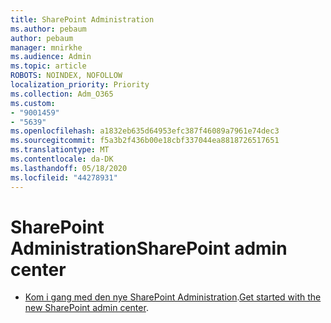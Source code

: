```yaml
---
title: SharePoint Administration
ms.author: pebaum
author: pebaum
manager: mnirkhe
ms.audience: Admin
ms.topic: article
ROBOTS: NOINDEX, NOFOLLOW
localization_priority: Priority
ms.collection: Adm_O365
ms.custom:
- "9001459"
- "5639"
ms.openlocfilehash: a1832eb635d64953efc387f46089a7961e74dec3
ms.sourcegitcommit: f5a3b2f436b00e18cbf337044ea8818726517651
ms.translationtype: MT
ms.contentlocale: da-DK
ms.lasthandoff: 05/18/2020
ms.locfileid: "44278931"
---
```

# <a name="sharepoint-admin-center"></a><span data-ttu-id="d0b38-102">SharePoint Administration</span><span class="sxs-lookup"><span data-stu-id="d0b38-102">SharePoint admin center</span></span>

- <span data-ttu-id="d0b38-103">[Kom i gang med den nye SharePoint Administration](https://docs.microsoft.com/sharepoint/get-started-new-admin-center).</span><span class="sxs-lookup"><span data-stu-id="d0b38-103">[Get started with the new SharePoint admin center](https://docs.microsoft.com/sharepoint/get-started-new-admin-center).</span></span>
